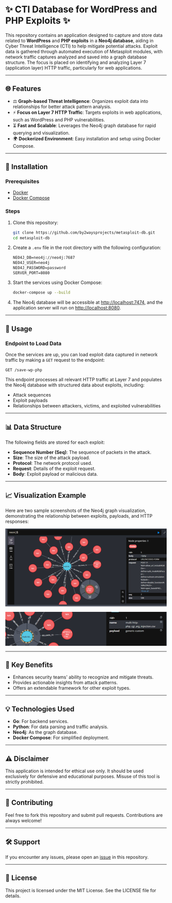 # ✨ CTI Database for WordPress and PHP Exploits ✨

This repository contains an application designed to capture and store data related to **WordPress** and **PHP exploits** in a **Neo4j database**, aiding in Cyber Threat Intelligence (CTI) to help mitigate potential attacks. Exploit data is gathered through automated execution of Metasploit modules, with network traffic captures analyzed and saved into a graph database structure. The focus is placed on identifying and analyzing Layer 7 (application layer) HTTP traffic, particularly for web applications.

---

## 🌐 Features

- ⚖️ **Graph-based Threat Intelligence**: Organizes exploit data into relationships for better attack pattern analysis.
- ⚡ **Focus on Layer 7 HTTP Traffic**: Targets exploits in web applications, such as WordPress and PHP vulnerabilities.
- ⏳ **Fast and Scalable**: Leverages the Neo4j graph database for rapid querying and visualization.
- 🌍 **Dockerized Environment**: Easy installation and setup using Docker Compose.

---

## 🔧 Installation

### Prerequisites

- [Docker](https://www.docker.com/)
- [Docker Compose](https://docs.docker.com/compose/)

### Steps

1. Clone this repository:

   ```bash
   git clone https://github.com/by2waysprojects/metasploit-db.git
   cd metasploit-db
   ```

2. Create a `.env` file in the root directory with the following configuration:

   ```env
   NEO4J_DB=neo4j://neo4j:7687
   NEO4J_USER=neo4j
   NEO4J_PASSWORD=password
   SERVER_PORT=8080
   ```

3. Start the services using Docker Compose:

   ```bash
   docker-compose up --build
   ```

4. The Neo4j database will be accessible at [http://localhost:7474](http://localhost:7474), and the application server will run on [http://localhost:8080](http://localhost:8080).

---

## 🔎 Usage

### Endpoint to Load Data

Once the services are up, you can load exploit data captured in network traffic by making a `GET` request to the endpoint:

```
GET /save-wp-php
```

This endpoint processes all relevant HTTP traffic at Layer 7 and populates the Neo4j database with structured data about exploits, including:

- Attack sequences
- Exploit payloads
- Relationships between attackers, victims, and exploited vulnerabilities

---

## 📊 Data Structure

The following fields are stored for each exploit:

- **Sequence Number (Seq)**: The sequence of packets in the attack.
- **Size**: The size of the attack payload.
- **Protocol**: The network protocol used.
- **Request**: Details of the exploit request.
- **Body**: Exploit payload or malicious data.

---

## 📈 Visualization Example

Here are two sample screenshots of the Neo4j graph visualization, demonstrating the relationship between exploits, payloads, and HTTP responses:

![Graph Visualization 1](./images/image1.png)

![Graph Visualization 2](./images/image2.png)

---

## 💎 Key Benefits

- Enhances security teams' ability to recognize and mitigate threats.
- Provides actionable insights from attack patterns.
- Offers an extendable framework for other exploit types.

---

## 💡 Technologies Used

- **Go**: For backend services.
- **Python**: For data parsing and traffic analysis.
- **Neo4j**: As the graph database.
- **Docker Compose**: For simplified deployment.

---

## ⚠ Disclaimer

This application is intended for ethical use only. It should be used exclusively for defensive and educational purposes. Misuse of this tool is strictly prohibited.

---

## 👮 Contributing

Feel free to fork this repository and submit pull requests. Contributions are always welcome!

---

## 🛠 Support

If you encounter any issues, please open an [issue](https://github.com/by2waysprojects/metasploit-db/issues) in this repository.

---

## 🔑 License

This project is licensed under the MIT License. See the LICENSE file for details.